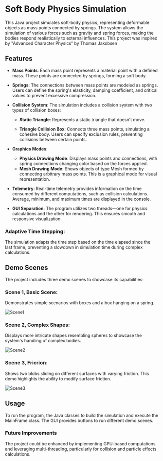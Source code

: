 # Soft Body Physics Simulation
This Java project simulates soft-body physics, representing deformable objects 
as mass points connected by springs. The system allows the simulation of various 
forces such as gravity and spring forces, making the bodies respond realistically 
to external influences. This project was inspired by "Advanced Character Physics" by
Thomas Jakobsen

## Features
- __Mass Points__: Each mass point represents a material point with a defined 
mass. These points are connected by springs, forming a soft body.


- __Springs__: The connections between mass points are modeled as springs. 
Users can define the spring's elasticity, damping coefficient, and critical 
values to prevent excessive compression.


- __Collision System__: The simulation includes a collision system with two types
of collision boxes:

  - __Static Triangle__: Represents a static triangle that doesn't move.

  - __Triangle Collision Box__: Connects three mass points, simulating a cohesive 
body. Users can specify exclusion rules, preventing collisions between certain points.


- __Graphics Modes__:

  - __Physics Drawing Mode__: Displays mass points and connections, with spring 
connections changing color based on the forces applied.
  - __Mesh Drawing Mode__: Shows objects of type Mesh formed by connecting 
arbitrary mass points. This is a graphical mode for visual representation.


- __Telemetry__: Real-time telemetry provides information on the time consumed by 
different computations, such as collision calculations. Average, minimum, and maximum 
times are displayed in the console.

- __GUI Separation__: The program utilizes two threads—one for physics calculations 
and the other for rendering. This ensures smooth and responsive visualization.

### Adaptive Time Stepping: 
The simulation adapts the time step based on the time elapsed since the last frame,
preventing a slowdown in simulation time during complex calculations.

## Demo Scenes
The project includes three demo scenes to showcase its capabilities:

### Scene 1, Basic Scene: 
Demonstrates simple scenarios with boxes and a box hanging on a spring.

![Scene1](screenshots/Scene1.gif)

### Scene 2, Complex Shapes: 
Displays more intricate shapes resembling spheres to showcase the system's 
handling of complex bodies.

![Scene2](screenshots/Scene2.gif)

### Scene 3, Fricrion: 
Shows two blobs sliding on different surfaces with varying friction. This demo 
highlights the ability to modify surface friction.

![Scene3](screenshots/Scene3.gif)

## Usage
To run the program, the Java classes to build the simulation and execute the 
MainFrame class. The GUI provides buttons to run different demo scenes.

### Future Improvements
The project could be enhanced by implementing GPU-based computations and leveraging
multi-threading, particularly for collision and particle effects calculations.